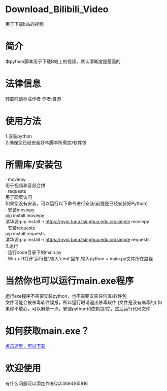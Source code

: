 # Download_Bilibili_Video
用于下载b站的视频


# 简介
本python脚本用于下载B站上的视频，默认清晰度是最高的


# 法律信息
转载时请标注作者
作者:自游

# 使用方法
1.安装python<br>
2.确保您已经安装好本脚本所需库/软件包<br>
  # 所需库/安装包
  · moviepy<br>
    用于视频和音频合拼<br>
  · requests<br>
    用于网页访问<br>
  如果您没有安装，可以运行以下命令进行安装(前提是已经安装好Python)<br>
  · 安装moviepy<br>
    pip install moviepy<br>
    清华源:pip install -i https://pypi.tuna.tsinghua.edu.cn/simple moviepy<br>
  · 安装requests<br>
    pip install requests<br>
    清华源:pip install -i https://pypi.tuna.tsinghua.edu.cn/simple requests<br>
3.运行<br>
  · 运行code目录下的main.py<br>
  · Win + R打开'运行框',输入'cmd'回车,输入python + main.py文件所在路径<br>

# 当然你也可以运行main.exe程序
运行exe程序不需要安装python，也不需要安装任何库/软件包  
文件可能会被杀毒软件误报，所以运行时请退出杀毒软件 (文件是没有病毒的) 
如果你不放心，可以麻烦一点，安装python和依赖包/库，然后运行代码文件

# 如何获取main.exe？
<a href="https://www.baidu.com" style="color: blue;">点击这里，可以下载</a>

# 欢迎使用
有什么问题可以添加作者QQ:3694165816

